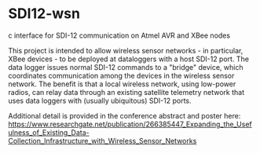 # SDI12-wsn
c interface for SDI-12 communication on Atmel AVR and XBee nodes

This project is intended to allow wireless sensor networks - in particular, XBee devices - to be deployed at dataloggers with a host SDI-12 port. The data logger issues normal SDI-12 commands to a "bridge" device, which coordinates communication among the devices in the wireless sensor network. The benefit is that a local wireless network, using low-power radios, can relay data through an existing satellite telemetry network that uses data loggers with (usually ubiquitous) SDI-12 ports.

Additional detail is provided in the conference abstract and poster here:
https://www.researchgate.net/publication/266385447_Expanding_the_Usefulness_of_Existing_Data-Collection_Infrastructure_with_Wireless_Sensor_Networks
